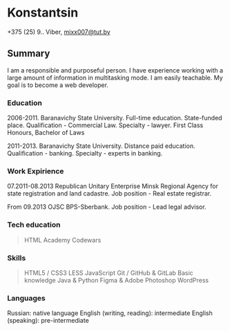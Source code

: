 # **Konstantsin**
+375 (25) 9.. Viber, mixx007@tut.by

## Summary

I am a responsible and purposeful person. I have experience working with a large amount of information in multitasking mode. I am easily teachable.
My goal is to become a web developer.

### Education
2006-2011. Baranavichy State University. Full-time education. State-funded place. Qualification - Commercial Law. Specialty - lawyer.
First Class Honours, Bachelor of Laws

2011-2013. Baranavichy State University. Distance paid education. Qualification - banking. Specialty - experts in banking.

### Work Expirience 
07.2011-08.2013 Republican Unitary Enterprise Minsk Regional Agency for state registration and land cadastre.
Job position - Real estate registrar.

From 09.2013 OJSC BPS-Sberbank.
Job position - Lead legal advisor.    

### Tech education 
>  HTML Academy
>  Codewars

### Skills
> HTML5 / CSS3
> LESS
> JavaScript
> Git / GitHub & GitLab
> Basic knowledge Java & Python
> Figma & Adobe Photoshop
> WordPress

### Languages ###
Russian: native language
English (writing, reading): intermediate
English (speaking): pre-intermediate



